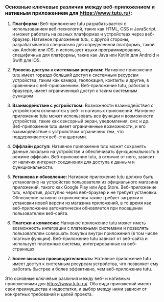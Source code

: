 ### Основные ключевые различия между веб-приложением и нативным приложением для https://www.tutu.ru/:

1. **Платформа:** Веб-приложение tutu разрабатывается с использованием веб-технологий, таких как HTML, CSS и JavaScript, и может работать на разных платформах и устройствах через веб-браузер. Нативное приложение tutu, с другой стороны, разрабатывается специально для определенной платформы, такой как Android или iOS, и использует языки программирования, специфичные для платформы, такие как Java или Kotlin для Android и Swift для iOS.

2. **Уровень доступа к системным ресурсам:** Нативное приложение tutu имеет гораздо больший доступ к системным ресурсам устройства, таким как камера, геолокация, контакты и другие, в сравнении с веб-приложением. Веб-приложение tutu, работая в браузере, имеет ограниченный доступ к таким системным функциям.

3. **Взаимодействие с устройством:** Возможности взаимодействия с устройством отличаются у веб- и нативных приложений. Нативное приложение tutu может использовать все функции и возможности устройства, такие как сенсорный экран, уведомления, смс и др. Веб-приложение tutu имеет ограниченные возможности, и его взаимодействие с устройством ограничено тем, что поддерживается веб-стандартами.

4. **Оффлайн доступ:** Нативное приложение tutu может сохранять данные локально на устройстве и обеспечивать функциональность в режиме оффлайн. Веб-приложение tutu, в отличие от него, зависит от наличия интернет-соединения для доступа к данным и функциональности.

5. **Установка и обновление:** Нативное приложение tutu должно быть установлено на устройство пользователя из официального магазина приложений, такого как Google Play или App Store. Веб-приложение tutu, напротив, доступно через веб-браузер и не требует установки. Обновление нативного приложения также требует загрузки и установки новой версии из магазина приложений, в то время как веб-приложение автоматически обновляется при посещении пользователем веб-сайта.

6. **Платежи и комиссии:** Нативное приложение tutu может иметь возможность интеграции с платежными системами и позволять пользователям совершать покупки внутри приложения (в том числе платные функции). Веб-приложение tutu зависит от веб-сайта и использует платежные системы, интегрированные на веб-страницах.

7. **Более высокая производительность:** Нативное приложение tutu имеет доступ к системным ресурсам устройства, что позволяет ему работать быстрее и более эффективно, чем веб-приложение tutu.

Это основные ключевые различия между веб- и нативным приложениями для https://www.tutu.ru/. Оба вида приложений имеют свои преимущества и недостатки, и выбор между ними зависит от конкретных требований и целей проекта.